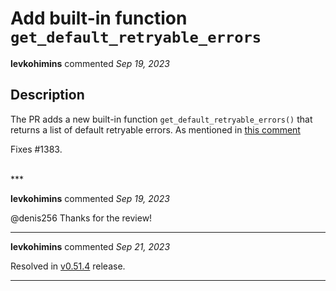 # Add built-in function `get_default_retryable_errors`

**levkohimins** commented *Sep 19, 2023*

## Description

The PR adds a new built-in function `get_default_retryable_errors()` that returns a list of default retryable errors.
As mentioned in [this comment](https://github.com/gruntwork-io/terragrunt/pull/1232/files#r444285628)

Fixes #1383.

<br />
***


**levkohimins** commented *Sep 19, 2023*

@denis256 Thanks for the review!
***

**levkohimins** commented *Sep 21, 2023*

Resolved in [v0.51.4](https://github.com/gruntwork-io/terragrunt/releases/tag/v0.51.4) release.
***


